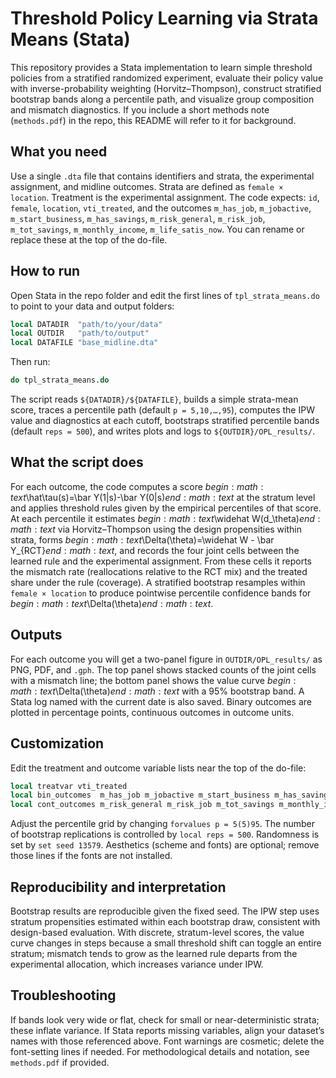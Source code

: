 # Threshold Policy Learning via Strata Means (Stata)

This repository provides a Stata implementation to learn simple threshold policies from a stratified randomized experiment, evaluate their policy value with inverse-probability weighting (Horvitz–Thompson), construct stratified bootstrap bands along a percentile path, and visualize group composition and mismatch diagnostics. If you include a short methods note (`methods.pdf`) in the repo, this README will refer to it for background.

## What you need

Use a single `.dta` file that contains identifiers and strata, the experimental assignment, and midline outcomes. Strata are defined as `female × location`. Treatment is the experimental assignment. The code expects: `id`, `female`, `location`, `vti_treated`, and the outcomes `m_has_job`, `m_jobactive`, `m_start_business`, `m_has_savings`, `m_risk_general`, `m_risk_job`, `m_tot_savings`, `m_monthly_income`, `m_life_satis_now`. You can rename or replace these at the top of the do-file.

## How to run

Open Stata in the repo folder and edit the first lines of `tpl_strata_means.do` to point to your data and output folders:

```stata
local DATADIR  "path/to/your/data"
local OUTDIR   "path/to/output"
local DATAFILE "base_midline.dta"
```

Then run:

```stata
do tpl_strata_means.do
```

The script reads `${DATADIR}/${DATAFILE}`, builds a simple strata-mean score, traces a percentile path (default `p = 5,10,…,95`), computes the IPW value and diagnostics at each cutoff, bootstraps stratified percentile bands (default `reps = 500`), and writes plots and logs to `${OUTDIR}/OPL_results/`.

## What the script does

For each outcome, the code computes a score $begin:math:text$\\hat\\tau(s)=\\bar Y(1|s)-\\bar Y(0|s)$end:math:text$ at the stratum level and applies threshold rules given by the empirical percentiles of that score. At each percentile it estimates $begin:math:text$\\widehat W(d_\\theta)$end:math:text$ via Horvitz–Thompson using the design propensities within strata, forms $begin:math:text$\\Delta(\\theta)=\\widehat W - \\bar Y_{RCT}$end:math:text$, and records the four joint cells between the learned rule and the experimental assignment. From these cells it reports the mismatch rate (reallocations relative to the RCT mix) and the treated share under the rule (coverage). A stratified bootstrap resamples within `female × location` to produce pointwise percentile confidence bands for $begin:math:text$\\Delta(\\theta)$end:math:text$.

## Outputs

For each outcome you will get a two-panel figure in `OUTDIR/OPL_results/` as PNG, PDF, and `.gph`. The top panel shows stacked counts of the joint cells with a mismatch line; the bottom panel shows the value curve $begin:math:text$\\Delta(\\theta)$end:math:text$ with a 95% bootstrap band. A Stata log named with the current date is also saved. Binary outcomes are plotted in percentage points, continuous outcomes in outcome units.

## Customization

Edit the treatment and outcome variable lists near the top of the do-file:

```stata
local treatvar vti_treated
local bin_outcomes  m_has_job m_jobactive m_start_business m_has_savings
local cont_outcomes m_risk_general m_risk_job m_tot_savings m_monthly_income m_life_satis_now
```

Adjust the percentile grid by changing `forvalues p = 5(5)95`. The number of bootstrap replications is controlled by `local reps = 500`. Randomness is set by `set seed 13579`. Aesthetics (scheme and fonts) are optional; remove those lines if the fonts are not installed.

## Reproducibility and interpretation

Bootstrap results are reproducible given the fixed seed. The IPW step uses stratum propensities estimated within each bootstrap draw, consistent with design-based evaluation. With discrete, stratum-level scores, the value curve changes in steps because a small threshold shift can toggle an entire stratum; mismatch tends to grow as the learned rule departs from the experimental allocation, which increases variance under IPW.

## Troubleshooting

If bands look very wide or flat, check for small or near-deterministic strata; these inflate variance. If Stata reports missing variables, align your dataset’s names with those referenced above. Font warnings are cosmetic; delete the font-setting lines if needed. For methodological details and notation, see `methods.pdf` if provided.
